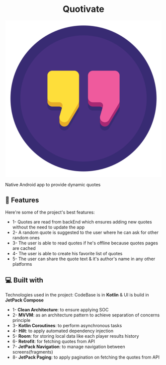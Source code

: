<h1 align="center" id="title">Quotivate</h1>

<p align="center"><img src="https://github.com/mossssama/Quotivate/blob/main/app/src/main/res/drawable/app_icon.png" alt="project-image"></p>

<p id="description">Native Android app to provide dynamic quotes</p>

<h2>🧐 Features</h2>

Here're some of the project's best features:

*   1- Quotes are read from backEnd which ensures adding new quotes without the need to update the app
*   2- A random quote is suggested to the user where he can ask for other random ones
*   3- The user is able to read quotes if he's offline because quotes pages are cached
*   4- The user is able to create his favorite list of quotes
*   5- The user can share the quote text & it's author's name in any other platforms
  
<h2>💻 Built with</h2>

Technologies used in the project: CodeBase is in **Kotlin** & UI is build in **JetPack Compose**

*   1- **Clean Architecture**: to ensure applying SOC
*   2- **MVVM**: as an architecture pattern to achieve separation of concerns principle
*   3- **Kotlin Coroutines**: to perform asynchronous tasks
*   4- **Hilt**: to apply automated dependency injection
*   5- **Room**: for storing local data like each player results history
*   6- **Retrofit**: for fetching quotes from API
*   7- **JetPack Navigation**: to manage navigation between screens(fragments)
*   8- **JetPack Paging**: to apply pagination on fetching the quotes from API

